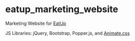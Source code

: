 # eatup_marketing_website
Marketing Website for [EatUp](https://jolortiz.github.io/eatup_marketing_website/)

JS Libraries: jQuery, Bootstrap, Popper.js, and [Animate.css](https://github.com/daneden/animate.css)
